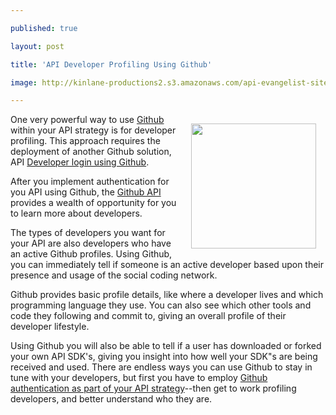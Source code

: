 ---
published: true
layout: post
title: 'API Developer Profiling Using Github'
image: http://kinlane-productions2.s3.amazonaws.com/api-evangelist-site/blog/github-logo-basic.png
---

<p><a title="Github" href="https://github.com/"><img style="padding: 15px;" src="https://s3.amazonaws.com/kinlane-productions2/api-evangelist/github/github-logo.png" alt="" width="200" align="right" /></a>
<p>One very powerful way to use <a title="Github" href="https://github.com/">Github</a> within your API strategy is for developer profiling.  This approach requires the deployment of another Github solution, API <a title="Developer login using Github" href="/2012/10/29/api-developer-login-using-github/">Developer login using Github</a>.
<p>After you implement authentication for you API using Github, the <a href="https://www.singly.com/docs/github">Github API</a> provides a wealth of opportunity for you to learn more about developers.
<p>The types of developers you want for your API are also developers who have an active Github profiles.  Using Github, you can immediately tell if someone is an active developer based upon their presence and usage of the social coding network.
<p>Github provides basic profile details, like where a developer lives and which programming language they use.  You can also see which other tools and code they following and commit to, giving an overall profile of their developer lifestyle.
<p>Using Github you will also be able to tell if a user has downloaded or forked your own API SDK's, giving you insight into how well your SDK"s are being received and used.   There are endless ways you can use Github to stay in tune with your developers, but first you have to employ <a title="Github authentication as part of your API strategy" href="http://apievangelist.com/2012/09/05/provide-api-developers-with-github-login-using-singly/">Github authentication as part of your API strategy</a>--then get to work profiling developers, and better understand who they are.

